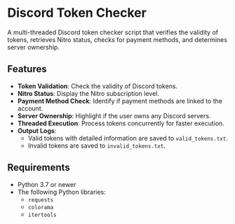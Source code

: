 # Discord Token Checker

A multi-threaded Discord token checker script that verifies the validity of tokens, retrieves Nitro status, checks for payment methods, and determines server ownership. 

## Features

- **Token Validation**: Check the validity of Discord tokens.
- **Nitro Status**: Display the Nitro subscription level.
- **Payment Method Check**: Identify if payment methods are linked to the account.
- **Server Ownership**: Highlight if the user owns any Discord servers.
- **Threaded Execution**: Process tokens concurrently for faster execution.
- **Output Logs**:
  - Valid tokens with detailed information are saved to `valid_tokens.txt`.
  - Invalid tokens are saved to `invalid_tokens.txt`.

## Requirements

- Python 3.7 or newer
- The following Python libraries:
  - `requests`
  - `colorama`
  - `itertools`
